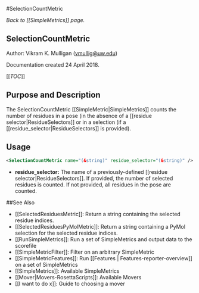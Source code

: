 #SelectionCountMetric

*Back to [[SimpleMetrics]] page.*

## SelectionCountMetric

Author: Vikram K. Mulligan (vmullig@uw.edu)

Documentation created 24 April 2018.

[[_TOC_]]

## Purpose and Description

The SelectionCountMetric [[SimpleMetric|SimpleMetrics]] counts the number of residues in a pose (in the absence of a [[residue selector|ResidueSelectors]] or in a selection (if a [[residue_selector|ResidueSelectors]] is provided).

## Usage

```xml
<SelectionCountMetric name="(&string)" residue_selector="(&string)" />
```

* **residue_selector:** The name of a previously-defined [[residue selector|ResidueSelectors]].  If provided, the number of selected residues is counted.  If not provided, all residues in the pose are counted.

##See Also

* [[SelectedResiduesMetric]]: Return a string containing the selected residue indices.
* [[SelectedResiduesPyMolMetric]]: Return a string containing a PyMol selection for the selected residue indices.
* [[RunSimpleMetrics]]: Run a set of SimpleMetrics and output data to the scorefile
* [[SimpleMetricFilter]]: Filter on an arbitrary SimpleMetric
* [[SimpleMetricFeatures]]: Run [[Features | Features-reporter-overview]] on a set of SimpleMetrics
* [[SimpleMetrics]]: Available SimpleMetrics
* [[Mover|Movers-RosettaScripts]]: Available Movers
* [[I want to do x]]: Guide to choosing a mover